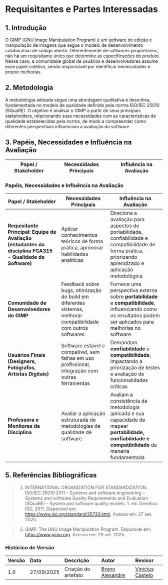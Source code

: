 # Requisitantes e Partes Interessadas

## 1. Introdução

O GIMP (GNU Image Manipulation Program) é um software de edição e manipulação de imagens que segue o modelo de desenvolvimento colaborativo de código aberto. Diferentemente de softwares proprietários, não há um requisitante único que determine as especificações do produto. Nesse caso, a comunidade global de usuários e desenvolvedores assume esse papel coletivo, sendo responsável por identificar necessidades e propor melhorias.

## 2. Metodologia

A metodologia adotada segue uma abordagem qualitativa e descritiva, fundamentada no modelo de qualidade definido pela norma ISO/IEC 25010 (SQuaRE). O objetivo é analisar o GIMP a partir de seus principais stakeholders, relacionando suas necessidades com as características de qualidade estabelecidas pela norma, de modo a compreender como diferentes perspectivas influenciam a avaliação do software.

## 3. Papéis, Necessidades e Influência na Avaliação  

| Papel / Stakeholder | Necessidades Principais | Influência na Avaliação |
|----------------------|--------------------------|--------------------------|
### Papéis, Necessidades e Influência na Avaliação  

| Papel / Stakeholder | Necessidades Principais | Influência na Avaliação |
|----------------------|--------------------------|--------------------------|
| **Requisitante Principal: Equipe de Avaliação (estudantes da disciplina FGA315 - Qualidade de Software)** | Aplicar conhecimentos teóricos de forma prática, aprimorar habilidades analíticas | Direciona a avaliação para aspectos de portabilidade, confiabilidade e compatibilidade de forma prática, priorizando aprendizado e aplicação metodológica |
| **Comunidade de Desenvolvedores do GIMP** | Feedback sobre bugs, otimização do build em diferentes sistemas, melhorar compatibilidade com outros softwares | Fornece uma perspectiva externa sobre **portabilidade** e **compatibilidade**, influenciando como os resultados podem ser aplicados para melhorias no software |
| **Usuários Finais (Designers, Fotógrafos, Artistas Digitais)** | Software estável e compatível, sem falhas em uso profissional, integração com outras ferramentas | Demandam **confiabilidade** e **compatibilidade**, impactando a priorização de testes e avaliação de funcionalidades críticas |
| **Professora e Monitores da Disciplina** | Avaliar a aplicação estruturada de metodologias de qualidade de software | Avaliam a consistência da metodologia aplicada e sua capacidade de mapear **portabilidade, confiabilidade e compatibilidade** de maneira fundamentada |


## 5. Referências Bibliográficas

  > 1. INTERNATIONAL ORGANIZATION FOR STANDARDIZATION. ISO/IEC 25010:2011 – Systems and software engineering – Systems and software Quality Requirements and Evaluation (SQuaRE) – System and software quality models. 1. ed. Genebra: ISO, 2011. Disponível em: https://www.iso.org/standard/35733.html. Acesso em: 27 set. 2025. 
  
  > 2. GIMP. The GNU Image Manipulation Program. Disponível em: https://www.gimp.org. Acesso em: 29 set. 2025. 


### **Histórico de Versão**

| Versão | Data       | Descrição                                         | Autor          | Revisor          |
| :----- | :--------- | :------------------------------------------------ | :------------- | :--------------- |
| 1.0    | 27/09/2025 | Criação do artefato | [Breno Alexandre](https://github.com/brenoalexandre0) | [Vinicius Castelo](https://www.github.com/Vini47) |

